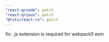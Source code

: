 ```yaml
---
"react-qrcode": patch
"react-qrious": patch
"@rxts/react-rx": patch
---
```


fix: .js extension is required for webpack5 esm
